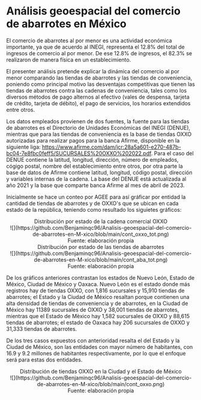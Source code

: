 # Análisis geoespacial del comercio de abarrotes en México

El comercio de abarrotes al por menor es una actividad económica importante, ya que de acuerdo al INEGI, representa el 12.8% del total de ingresos de comercio al por menor. De ese 12.8% de ingresos, el 82.3% se realizaron de manera física en un establecimiento.

El presenter análisis pretende explicar la dinámica del comercio al por menor comparando las tiendas de abarrotes y las tiendas de conveniencia, poniendo como principal motivo las desventajas competitivas que tienen las tiendas de abarrotes contra las cadenas de conveniencia, tales como los diversos métodos de pago alternos al efectivo (vales de despensa, tarjeta de crédito, tarjeta de débito), el pago de servicios, los horarios extendidos entre otros.

Los datos empleados provienen de dos fuentes, la fuente para las tiendas de abarrotes es el Directorio de Unidades Económicas del INEGI (DENUE), mientras que para las tiendas de conveniencia es la base de tiendas OXXO autorizadas para realizar pagos para la banca Afirme, disponible en la siguiente liga: https://www.afirme.com/dam/jcr:28a5a601-e270-487b-bc04-7e8fbc0feff5/SUCURSALES%20OXXO%202022.pdf.
Para el caso del DENUE contiene la latitud, longitud, dirección, número de empleados, cógigo postal, nombre del establecimiento entre otros, por otra parte la base de datos de Afirme contiene latitud, longitud, código postal, dirección y variables internas de la cadena. La base del DENUE está actualizada al año 2021 y la base que comparte banca Afirme al mes de abril de 2023.

Inicialmente se hace un conteo por AGEE para así gráficar por entidad la cantidad de tiendas de abarrotes y de OXXO's que se ubican en cada estado de la república, teniendo como resultado los siguietes gráficos:


<div align="center">
Distribución por estado de la cadena comercial OXXO  
</div>


<div align="center">
![](https://github.com/Benjaminqc96/Analisis-geoespacial-del-comercio-de-abarrotes-en-M-xico/blob/main/cont_oxxo_tot.png)
</div>


<div align="center">
Fuente: elaboración propia
</div>

<div align="center">
Distribución por estado de las tiendas de abarrotes
</div>

<div align="center">
![](https://github.com/Benjaminqc96/Analisis-geoespacial-del-comercio-de-abarrotes-en-M-xico/blob/main/cont_aba_tot.png)
</div>

<div align="center">
Fuente: elaboración propia
</div>


De los gráficos anteriores contrastan los estados de Nuevo León, Estado de México, Ciudad de México y Oaxaca. Nuevo León es el estado donde más registros hay de tiendas OXXO, con 1,816 sucursales y 15,910 tiendas de abarrotes; el Estado y la Ciudad de México resaltan porque contienen una alta densidad de tiendas de conveniencia y de abarrotes, en la Ciudad de México hay 11389 sucursales de OXXO y 38,001 tiendas de abarrotes, mientras que el Estado de Mèxico hay 1,582 sucursales de OXXO y 88,615 tiendas de abarrotes; el estado de Oaxaca hay 206 sucursales de OXXO y 31,333 tiendas de abarrotes.

De los tres casos expuestos con anterioridad resalta el del Estado y la Ciudad de México, son las entidades con mayor número de habitantes, con 16.9 y 9.2 millones de habitantes respectivamente, por lo que el enfoque será para estas dos entidades.

<div align="center">
Distribución de tiendas OXXO en la Ciudad y el Estado de México
</div>

<div align="center">
![](https://github.com/Benjaminqc96/Analisis-geoespacial-del-comercio-de-abarrotes-en-M-xico/blob/main/cont_oxxo.png)
</div>


<div align="center">
Fuente: elaboración propia
</div>







